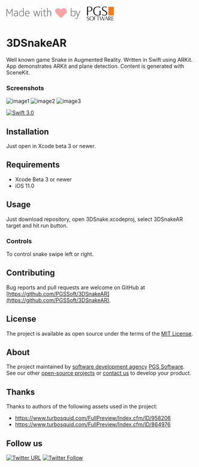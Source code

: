 ![pgssoft-logo.png](pgssoft-logo.png)

# 3DSnakeAR

Well known game Snake in Augmented Reality. Written in Swift using ARKit.
App demonstrates ARKit and plane detection. Content is generated with SceneKit.

### Screenshots
![image1](image1.PNG)
![image2](image2.PNG)
![image3](image3.PNG)

[![Swift 3.0](https://img.shields.io/badge/Swift-3.0-orange.svg?style=flat)](https://swift.org/)

## Installation

Just open in Xcode beta 3 or newer.

## Requirements

* Xcode Beta 3 or newer
* iOS 11.0

## Usage

Just download repository, open 3DSnake.xcodeproj, select 3DSnakeAR target and hit run button.

### Controls
To control snake swipe left  or right.

## Contributing

Bug reports and pull requests are welcome on GitHub at [https://github.com/PGSSoft/3DSnakeAR](https://github.com/PGSSoft/3DSnakeAR).

## License

The project is available as open source under the terms of the [MIT License](http://opensource.org/licenses/MIT).

## About

The project maintained by [software development agency](https://www.pgs-soft.com/) [PGS Software](https://www.pgs-soft.com/).
See our other [open-source projects](https://github.com/PGSSoft) or [contact us](https://www.pgs-soft.com/contact-us/) to develop your product.

## Thanks
Thanks to authors of the following assets used in the project:

* https://www.turbosquid.com/FullPreview/Index.cfm/ID/958206
* https://www.turbosquid.com/FullPreview/Index.cfm/ID/864976

## Follow us

[![Twitter URL](https://img.shields.io/twitter/url/http/shields.io.svg?style=social)](https://twitter.com/intent/tweet?text=https://github.com/PGSSoft/3DSnakeAR)
[![Twitter Follow](https://img.shields.io/twitter/follow/pgssoftware.svg?style=social&label=Follow)](https://twitter.com/pgssoftware)
